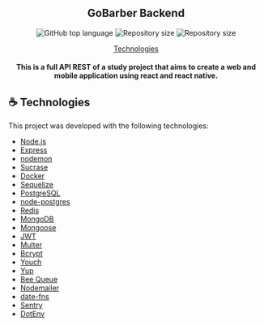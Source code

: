 

<h2 align="center">
  GoBarber Backend
</h4>
<p align="center">
  <img alt="GitHub top language" src="https://img.shields.io/github/languages/top/Wenderson-P/gobarber-backend"/>
      <img alt="Repository size" src="https://img.shields.io/github/repo-size/Wenderson-P/gobarber-backend"/>
      <img alt="Repository size" src="https://img.shields.io/scrutinizer/quality/g/wenderson-p/gobarber-backend"/>
  </p>

<p align="center">
  <a href="#coffee-technologies">Technologies</a>
</p>


<h4 align="center">
  This is a full API REST of a study project that aims to create a web and mobile application using react and react native.
</h4>

## :coffee: Technologies


This project was developed with the following technologies:

-  [Node.js](https://www.nodejs.org)
-  [Express](https://expressjs.com/)
-  [nodemon](https://nodemon.io/)
-  [Sucrase](https://github.com/alangpierce/sucrase)
-  [Docker](https://www.docker.com/docker-community)
-  [Sequelize](http://docs.sequelizejs.com/)
-  [PostgreSQL](https://www.postgresql.org/)
-  [node-postgres](https://www.npmjs.com/package/pg)
-  [Redis](https://redis.io/)
-  [MongoDB](https://www.mongodb.com/)
-  [Mongoose](https://mongoosejs.com/)
-  [JWT](https://jwt.io/)
-  [Multer](https://github.com/expressjs/multer)
-  [Bcrypt](https://www.npmjs.com/package/bcrypt)
-  [Youch](https://www.npmjs.com/package/youch)
-  [Yup](https://www.npmjs.com/package/yup)
-  [Bee Queue](https://www.npmjs.com/package/bcrypt)
-  [Nodemailer](https://nodemailer.com/about/)
-  [date-fns](https://date-fns.org/)
-  [Sentry](https://sentry.io/)
-  [DotEnv](https://www.npmjs.com/package/dotenv)
